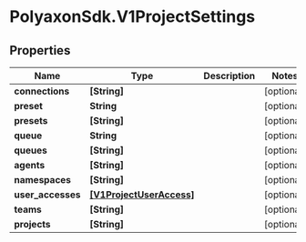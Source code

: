 # PolyaxonSdk.V1ProjectSettings

## Properties

Name | Type | Description | Notes
------------ | ------------- | ------------- | -------------
**connections** | **[String]** |  | [optional] 
**preset** | **String** |  | [optional] 
**presets** | **[String]** |  | [optional] 
**queue** | **String** |  | [optional] 
**queues** | **[String]** |  | [optional] 
**agents** | **[String]** |  | [optional] 
**namespaces** | **[String]** |  | [optional] 
**user_accesses** | [**[V1ProjectUserAccess]**](V1ProjectUserAccess.md) |  | [optional] 
**teams** | **[String]** |  | [optional] 
**projects** | **[String]** |  | [optional] 


